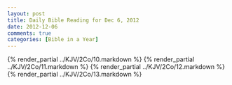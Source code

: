 ```yaml
---
layout: post
title: Daily Bible Reading for Dec 6, 2012
date: 2012-12-06
comments: true
categories: [Bible in a Year]
---
```

{% render_partial ../KJV/2Co/10.markdown %}
{% render_partial ../KJV/2Co/11.markdown %}
{% render_partial ../KJV/2Co/12.markdown %}
{% render_partial ../KJV/2Co/13.markdown %}
